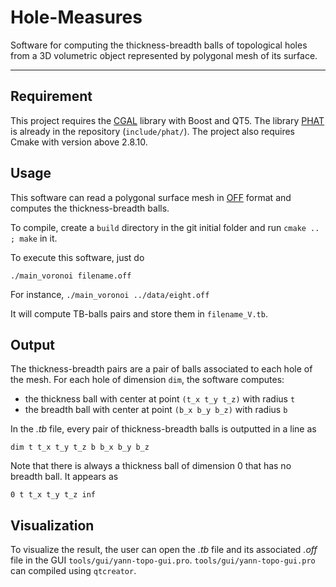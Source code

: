 # Hole-Measures
Software for computing the thickness-breadth balls of topological holes from a 3D volumetric object represented by polygonal mesh of its surface.

-----------------

## Requirement
This project requires the [CGAL](https://www.cgal.org/) library with Boost and QT5. The library [PHAT](https://github.com/blazs/phat) is already in the repository (`include/phat/`). The project also requires Cmake with version above 2.8.10.

## Usage
This software can read a polygonal surface mesh in [OFF](https://en.wikipedia.org/wiki/OFF_(file_format)) format and computes the thickness-breadth balls.

To compile, create a `build` directory in the git initial folder and run `cmake .. ; make` in it.

To execute this software, just do
```
./main_voronoi filename.off
```
For instance, `./main_voronoi ../data/eight.off`

It will compute TB-balls pairs and store them in `filename_V.tb`.

## Output
The thickness-breadth pairs are a pair of balls associated to each hole of the mesh. For each hole of dimension `dim`, the software computes:
- the thickness ball with center at point `(t_x t_y t_z)` with radius `t`
- the breadth ball with center at point `(b_x b_y b_z)` with radius `b`

In the _.tb_ file, every pair of thickness-breadth balls is outputted in a line as
```
dim t t_x t_y t_z b b_x b_y b_z
```
Note that there is always a thickness ball of dimension 0 that has no breadth ball. It appears as
```
0 t t_x t_y t_z inf
```

## Visualization
To visualize the result, the user can open the _.tb_ file and its associated _.off_ file in the GUI `tools/gui/yann-topo-gui.pro`.
`tools/gui/yann-topo-gui.pro` can compiled using `qtcreator`.
